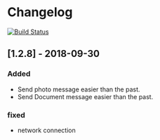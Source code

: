 # Changelog
[![Build Status](https://avatars1.githubusercontent.com/u/35299314?s=200&v=4)](https://github.com/balemessenger)

 
## [1.2.8] - 2018-09-30
### Added
- Send photo message easier than the past.
- Send Document message easier than the past.


### fixed
- network connection


